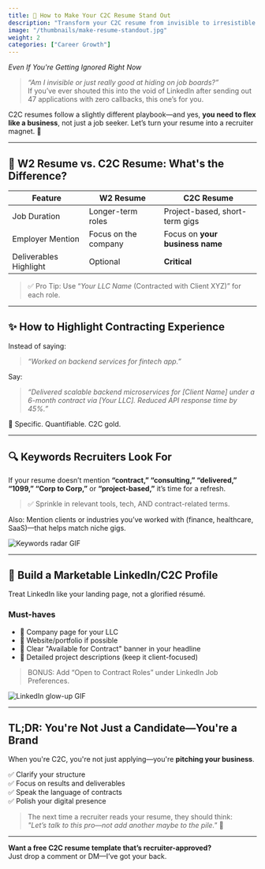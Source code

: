 ```yaml
---
title: 🚀 How to Make Your C2C Resume Stand Out
description: "Transform your C2C resume from invisible to irresistible with proven strategies for consultants. Learn how to highlight your business value, craft compelling project descriptions, and optimize your LinkedIn presence for maximum recruiter attention."
image: "/thumbnails/make-resume-standout.jpg"
weight: 2
categories: ["Career Growth"]
---
```


*Even If You're Getting Ignored Right Now*  

> *“Am I invisible or just really good at hiding on job boards?”*  
If you’ve ever shouted this into the void of LinkedIn after sending out 47 applications with zero callbacks, this one’s for you.

C2C resumes follow a slightly different playbook—and yes, **you need to flex like a business**, not just a job seeker. Let’s turn your resume into a recruiter magnet. 🧲

---

## 📃 W2 Resume vs. C2C Resume: What's the Difference?

| Feature               | W2 Resume                     | C2C Resume                        |
|-----------------------|-------------------------------|-----------------------------------|
| Job Duration          | Longer-term roles             | Project-based, short-term gigs    |
| Employer Mention      | Focus on the company          | Focus on **your business name**   |
| Deliverables Highlight| Optional                      | **Critical**                      |

> ✅ Pro Tip: Use “*Your LLC Name* (Contracted with Client XYZ)” for each role.

---

## ✨ How to Highlight Contracting Experience

Instead of saying:

> *“Worked on backend services for fintech app.”*

Say:

> *“Delivered scalable backend microservices for [Client Name] under a 6-month contract via [Your LLC]. Reduced API response time by 45%.”*

👏 Specific. Quantifiable. C2C gold.

---

## 🔍 Keywords Recruiters Look For

If your resume doesn’t mention **“contract,” “consulting,” “delivered,” “1099,” “Corp to Corp,”** or **“project-based,”** it’s time for a refresh.

> ✅ Sprinkle in relevant tools, tech, AND contract-related terms.

Also: Mention clients or industries you’ve worked with (finance, healthcare, SaaS)—that helps match niche gigs.

![Keywords radar GIF](https://media.giphy.com/media/3o7btPCcdNniyf0ArS/giphy.gif)

---

## 💼 Build a Marketable LinkedIn/C2C Profile

Treat LinkedIn like your landing page, not a glorified résumé.

### Must-haves

- 🏢 Company page for your LLC
- 🔗 Website/portfolio if possible  
- 📌 Clear "Available for Contract" banner in your headline  
- 🧠 Detailed project descriptions (keep it client-focused)  

> BONUS: Add “Open to Contract Roles” under LinkedIn Job Preferences.

![LinkedIn glow-up GIF](https://media.giphy.com/media/fAnEC88LccN7a/giphy.gif)

---

## TL;DR: You're Not Just a Candidate—You're a Brand

When you're C2C, you're not just applying—you're **pitching your business**.

✅ Clarify your structure  
✅ Focus on results and deliverables  
✅ Speak the language of contracts  
✅ Polish your digital presence  

> The next time a recruiter reads your resume, they should think:  
> *"Let’s talk to this pro—not add another maybe to the pile."* 🙌

---

**Want a free C2C resume template that’s recruiter-approved?**  
Just drop a comment or DM—I’ve got your back.
